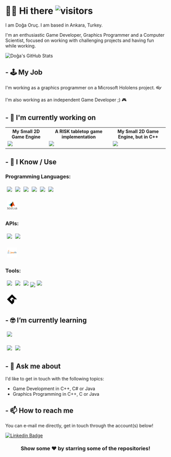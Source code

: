 <!--
**aeris170/aeris170** is a ✨ _special_ ✨ repository because its `README.md` (this file) appears on your GitHub profile.



Here are some ideas to get you started:

- 🔭 I’m currently working on ...
- 🌱 I’m currently learning ...
- 👯 I’m looking to collaborate on ...
- 🤔 I’m looking for help with ...
- 💬 Ask me about ...
- 📫 How to reach me: ...
- 😄 Pronouns: ...
- ⚡ Fun fact: ...
-->

# 🙋‍♂️ Hi there ![visitors](https://img.shields.io/badge/dynamic/json?color=informational&label=visitor&query=value&url=https%3A%2F%2Fapi.countapi.xyz%2Fhit%2Faeris170.aeris170%2Freadme)

I am Doğa Oruç. I am based in Ankara, Turkey.

I'm an enthusiastic Game Developer, Graphics Programmer and a Computer Scientist, focused on working with challenging projects and having fun while working.

![Doğa's GitHub Stats](https://github-readme-stats.vercel.app/api?username=aeris170&show_icons=true)

## - 🕹️ My Job

I'm working as a graphics programmer on a Microsoft Hololens project. 👓

I'm also working as an independent Game Developer ;) 🎮

## - 🔭 I'm currently working on

<table style="width:100%; table-layout:fixed">
  <tr>
    <th>My Small 2D Game Engine</th>
    <th>A RISK tabletop game implementation</th>
    <th>My Small 2D Game Engine, but in C++</th>
  </tr>
  <tr>
    <td>
		<a href="https://github.com/aeris170/DoaEngine">
			<img src="https://i.hizliresim.com/kcX3Xz.png" />
		</a>
	</td>
    <td>
		<a href="https://github.com/aeris170/RISK-Digital-Cut">
			<img src="https://repository-images.githubusercontent.com/169880359/d106c280-9780-11e9-983c-0b51e49af958" />
		</a>
	</td>
    <td>
		<a href="https://github.com/chroma-works/NeoDoa">
			<img src="https://user-images.githubusercontent.com/25724155/72576385-9ca35100-38e0-11ea-9f10-5de3852e6df3.png" />
		</a>
	</td>
  </tr>
</table>

## - 🧠 I Know / Use
### Programming Languages:

<img src="https://img.shields.io/badge/-C++-black?style=for-the-badge&logo=c%2B%2B" style="margin:5px" /><img src="https://img.shields.io/badge/-C%23-black?style=for-the-badge&logo=c-sharp" style="margin:5px" /><img src="http://img.shields.io/badge/-lua-black?style=for-the-badge&logo=lua" style="margin:5px" /><img src="http://img.shields.io/badge/-c-black?style=for-the-badge&logo=c" style="margin:5px" /><img src="http://img.shields.io/badge/-java-black?style=for-the-badge&logo=java" style="margin:5px" /><img src="http://img.shields.io/badge/-javascript-black?style=for-the-badge&logo=javascript" style="margin:5px" />

<img src="https://github.com/github/explore/blob/master/topics/matlab/matlab.png?raw=true" height="32px" style="margin:5px" />

### APIs:

<img src="http://img.shields.io/badge/-opengl-black?style=for-the-badge&logo=opengl" style="margin:5px" /><img src="http://img.shields.io/badge/-qt-black?style=for-the-badge&logo=qt" style="margin:5px" />

<img src="https://github.com/github/explore/blob/master/topics/javafx/javafx.png?raw=true" height="32" style="margin:5px" />

### Tools:

<img src="http://img.shields.io/badge/-git-black?style=for-the-badge&logo=git" style="margin:5px" /><img src="http://img.shields.io/badge/-gitgub-lightgray?style=for-the-badge&logo=github" style="margin:5px" /><img src="http://img.shields.io/badge/-unity-black?style=for-the-badge&logo=unity" style="margin:5px" /><img src="http://img.shields.io/badge/-godot-black?style=for-the-badge&logo=godot-engine" style="margin:25x" /><img src="http://img.shields.io/badge/-maven-red?style=for-the-badge&logo=apache-maven" style="margin:5px" />

<img src="https://github.com/github/explore/blob/master/topics/gamemaker/gamemaker.png?raw=true" height="32" style="margin:5px" />

## - 🤓 I’m currently learning

<img src="http://img.shields.io/badge/-unreal_engine-blueviolet?style=for-the-badge&logo=unreal-engine" style="margin:5px" />

<img src="https://upload.wikimedia.org/wikipedia/en/0/01/Directx9.png" height="32" style="margin:5px" /><img src="https://pbs.twimg.com/profile_images/1138532045364367371/DkXgxFjE.png" height="32" style="margin:5px" />

## - 💬 Ask me about

I'd like to get in touch with the following topics:

- Game Development in C++, C# or Java
- Graphics Programming in C++, C or Java

## - 📫 How to reach me

You can e-mail me directly, get in touch through the account(s) below!

[![Linkedin Badge](https://img.shields.io/badge/dogaoruc-follow%20on%20linkedin-blue?style=for-the-badge&logo=linkedin)](https://www.linkedin.com/in/do%C4%9Fa-oru%C3%A7-973b08155/)


<div align="center">

### Show some ❤️ by starring some of the repositories!

</div>
